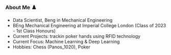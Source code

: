 ### About Me ♟️

- Data Scientist, Beng in Mechanical Engineering
- BEng Mechanical Engineering at Imperial College London (Class of 2023 - 1st Class Honours)
- Current Projects: trackin poker hands using RFID technology
- Current Focus: Machine Learning & Deep Learning
- Hobbies: Chess (Panos_1020), Poker
